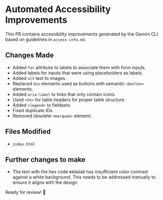 # Automated Accessibility Improvements

This PR contains accessibility improvements generated by the Gemini CLI based on guidelines in `access-info.md`.

## Changes Made
- Added `for` attribute to labels to associate them with form inputs.
- Added labels for inputs that were using placeholders as labels.
- Added `alt` text to images.
- Replaced `div` elements used as buttons with semantic `<button>` elements.
- Added `aria-label` to links that only contain icons.
- Used `<th>` for table headers for proper table structure.
- Added `<legend>` to fieldsets.
- Fixed duplicate IDs.
- Removed obsolete `<marquee>` element.

## Files Modified
- `index.html`

## Further changes to make
- The text with the hex code `#ADADAD` has insufficient color contrast against a white background. This needs to be addressed manually to ensure it aligns with the design.

Ready for review! 🚀
